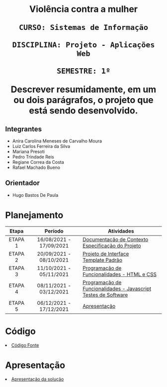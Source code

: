<div align="center">
  <h1>Violência contra a mulher</h>

`CURSO: Sistemas de Informação`

`DISCIPLINA: Projeto - Aplicações Web`

`SEMESTRE: 1º`

Descrever resumidamente, em um ou dois parágrafos, o projeto que está sendo desenvolvido.

</div>

## Integrantes

* Anira Carolina Meneses de Carvalho Moura
* Luiz Carlos Ferreira da Silva     
* Mariana Presoti
* Pedro Trindade Reis 
* Regiane Correa da Costa
* Rafael Machado Bueno

## Orientador

* Hugo Bastos De Paula

# Planejamento

| Etapa         | Período                   | Atividades |
|  :----:   |  :----:               | ----------- |
| ETAPA 1       | 16/08/2021 - 17/09/2021   |[Documentação de Contexto](docs/context.md) <br> [Especificação do Projeto](docs/especification.md) |
| ETAPA 2       | 20/09/2021 - 08/10/2021   |[Projeto de Interface](docs/interface.md) <br> [Template Padrão](docs/template.md) |
| ETAPA 3       | 11/10/2021 - 05/11/2021   |[Programação de Funcionalidades - HTML e CSS](docs/development.md) |
| ETAPA 4       | 08/11/2021 - 03/12/2021   |[Programação de Funcionalidades - Javascript](docs/development.md) <br> [Testes de Software ](docs/tests.md) |
| ETAPA 5       | 06/12/2021 - 17/12/2021   | [Apresentação](presentation/README.md) |

# Código

<li><a href="src/README.md"> Código Fonte</a></li>

# Apresentação

<li><a href="presentation/README.md"> Apresentação da solução</a></li>
